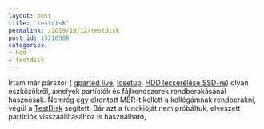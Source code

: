 ```yaml
---
layout: post
title: 'testdisk'
permalink: /2019/10/12/testdisk
post_id: 15218588
categories: 
- hdd
- testdisk
---
```


Írtam már párszor (
[gparted live](https://commandline.blog.hu/2011/11/10/gparted_live), 
[losetup](https://commandline.blog.hu/2011/11/22/losetup), 
[HDD lecserélése SSD-re](https://commandline.blog.hu/2011/11/25/hdd_le-rol_ssd-re)) olyan eszközökről, amelyek partíciók és fájlrendszerek rendberakásánál hasznosak. Nemrég egy elrontott MBR-t kellett a kollégámnak rendberakni, végül a 
[TestDisk](https://www.cgsecurity.org/wiki/TestDisk) segített. Bár azt a funckióját nem próbáltuk, elveszett partíciók visszaállításához is használható,